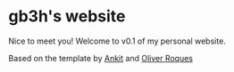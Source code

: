 # gb3h's website 

Nice to meet you! Welcome to v0.1 of my personal website.

Based on the template by [Ankit](http://ankitsultana.com/researcher)
and [Oliver Roques](https://github.com/ojroques/hugo-researcher)